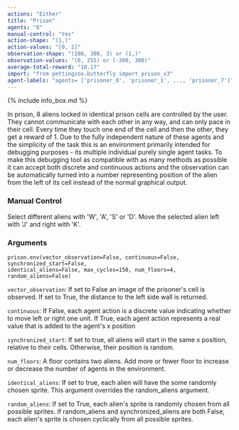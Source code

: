 ```yaml
---
actions: "Either"
title: "Prison"
agents: "8"
manual-control: "Yes"
action-shape: "(1,)"
action-values: "[0, 2]"
observation-shape: "(100, 300, 3) or (1,)"
observation-values: "(0, 255) or (-300, 300)"
average-total-reward: "18.17"
import: "from pettingzoo.butterfly import prison_v3"
agent-labels: "agents= ['prisoner_0', 'prisoner_1', ..., 'prisoner_7']"
---
```



{% include info_box.md %}




In prison, 8 aliens locked in identical prison cells are controlled by the user. They cannot communicate with each other in any way, and can only pace in their cell. Every time they touch one end of the cell and then the other, they get a reward of 1. Due to the fully independent nature of these agents and the simplicity of the task this is an environment primarily intended for debugging purposes - its multiple individual purely single agent tasks. To make this debugging tool as compatible with as many methods as possible it can accept both discrete and continuous actions and the observation can be automatically turned into a number representing position of the alien from the left of its cell instead of the normal graphical output.

### Manual Control

Select different aliens with 'W', 'A', 'S' or 'D'. Move the selected alien left with 'J' and right with 'K'.


### Arguments

```
prison.env(vector_observation=False, continuous=False, synchronized_start=False,
identical_aliens=False, max_cycles=150, num_floors=4, random_aliens=False)
```


`vector_observation`:  If set to False an image of the prisoner's cell is observed. If set to True, the distance to the left side wall is returned.

`continuous`:  If False, each agent action is a discrete value indicating whether to move left or right one unit. If True, each agent action represents a real value that is added to the agent's x position

`synchronized_start`:  If set to true, all aliens will start in the same x position, relative to their cells. Otherwise, their position is random.

`num_floors`:  A floor contains two aliens. Add more or fewer floor to increase or decrease the number of agents in the environment.

`identical_aliens`:  If set to true, each alien will have the some randomly chosen sprite. This argument overrides the random_aliens argument.

`random_aliens`:  If set to True, each alien's sprite is randomly chosen from all possible sprites. If random_aliens and synchronized_aliens are both False, each alien's sprite is chosen cyclically from all possible sprites.
